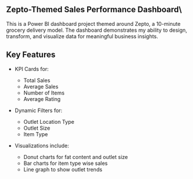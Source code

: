 ## Zepto-Themed Sales Performance Dashboard\
This is a Power BI dashboard project themed around Zepto, a 10-minute grocery delivery model. The dashboard demonstrates my ability to design, transform, and visualize data for meaningful business insights.
##  Key Features

- KPI Cards for:
  - Total Sales  
  - Average Sales  
  - Number of Items  
  - Average Rating  

- Dynamic Filters for:
  - Outlet Location Type  
  - Outlet Size  
  - Item Type  

- Visualizations include:
  - Donut charts for fat content and outlet size  
  - Bar charts for item type wise sales  
  - Line graph to show outlet trends
